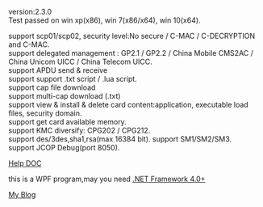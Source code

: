 version:2.3.0   
Test passed on win xp(x86), win 7(x86/x64), win 10(x64).  

support scp01/scp02, security level:No secure / C-MAC / C-DECRYPTION and C-MAC.  
support delegated management  :	GP2.1 / GP2.2 / China Mobile CMS2AC / China Unicom UICC / China Telecom UICC.  
support APDU send & receive  
support support .txt script / .lua script.   
support cap file download  
support multi-cap download (.txt)  
support view & install & delete card content:application, executable load files, security domain.  
support get card available memory.  
support KMC diversify: CPG202 / CPG212.  
support des/3des,sha1,rsa(max 16384 bit).
support SM1/SM2/SM3.   
support JCOP Debug(port 8050). 

[Help DOC](https://github.com/APDU/SmartCardPlus/tree/master/doc)   

this is a WPF program,may you need [.NET Framework 4.0+](https://www.microsoft.com/en-us/download/details.aspx?id=17718)  

[My Blog](http://map.im)   
